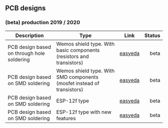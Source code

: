 ## PCB designs

### (beta) production 2019 / 2020

| Description | Type | Link | Status |
| ----- | ---- | --- | ---: |
| PCB design based on through hole soldering | Wemos shield type. With basic components (resistors and transistors)| [easyeda](https://easyeda.com/igor_6537/panasonic-cn-cnt-to-wemos-through-hole) | beta |
| PCB design based on SMD soldering | Wemos shield type. With SMD components (mosfet instead of transistors) | [easyeda](https://easyeda.com/igor_6537/panasonic-cn-cnt-to-wemos) | beta |
| PCB design based on SMD soldering | ESP-12f type | [easyeda](https://easyeda.com/kompiuteriu/new-cn-cnt) | beta |
| PCB design based on SMD soldering | ESP-12f type with new features| [easyeda](https://easyeda.com/kompiuteriu/new-cn-cnt_copy) | beta |